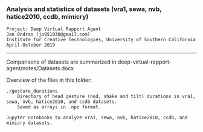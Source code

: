 ### Analysis and statistics of datasets (vra1, sewa, nvb, hatice2010, ccdb, mimicry)

	Project: Deep Virtual Rapport Agent
	Jan Ondras (jo951030@gmail.com)
	Institute for Creative Technologies, University of Southern California
	April-October 2019
------------


Comparisons of datasets are summarized in deep-virtual-rapport-agent/notes/Datasets.docx


Overview of the files in this folder:
	
	./gesture_durations
		Directory of head gesture (nod, shake and tilt) durations in vra1, sewa, nvb, hatice2010, and ccdb datasets.
		Saved as arrays in .npz format.

	Jupyter notebooks to analyze vra1, sewa, nvb, hatice2010, ccdb, and mimicry datasets.
